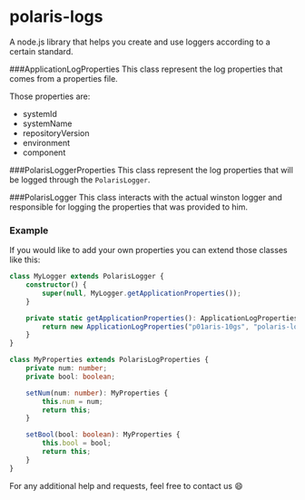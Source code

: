 # polaris-logs
A node.js library that helps you create and use loggers according to a certain standard.

###ApplicationLogProperties
This class represent the log properties that comes from a properties file.

Those properties are:
 + systemId
 + systemName
 + repositoryVersion
 + environment
 + component

###PolarisLoggerProperties
This class represent the log properties that will be logged through the ```PolarisLogger```.

###PolarisLogger
This class interacts with the actual winston logger and responsible for logging the properties that was provided to him.

### Example

If you would like to add your own properties you can extend those classes like this:

```TypeScript
class MyLogger extends PolarisLogger {
    constructor() {
        super(null, MyLogger.getApplicationProperties());
    }

    private static getApplicationProperties(): ApplicationLogProperties {
        return new ApplicationLogProperties("p01aris-10gs", "polaris-logs", "v1", "dev", "component");
    }
}

class MyProperties extends PolarisLogProperties {
    private num: number;
    private bool: boolean;

    setNum(num: number): MyProperties {
        this.num = num;
        return this;
    }

    setBool(bool: boolean): MyProperties {
        this.bool = bool;
        return this;
    }
}

```

For any additional help and requests, feel free to contact us :smile:
